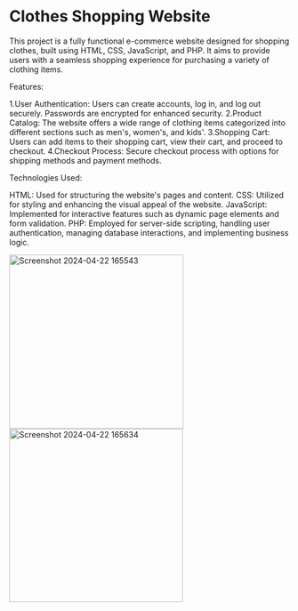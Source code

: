 # Clothes Shopping Website
This project is a fully functional e-commerce website designed for shopping clothes, built using HTML, CSS, JavaScript, and PHP. It aims to provide users with a seamless shopping experience for purchasing a variety of clothing items.

Features:

1.User Authentication: Users can create accounts, log in, and log out securely. Passwords are encrypted for enhanced security.
2.Product Catalog: The website offers a wide range of clothing items categorized into different sections such as men's, women's, and kids'.
3.Shopping Cart: Users can add items to their shopping cart, view their cart, and proceed to checkout.
4.Checkout Process: Secure checkout process with options for shipping methods and payment methods.

Technologies Used:

HTML: Used for structuring the website's pages and content.
CSS: Utilized for styling and enhancing the visual appeal of the website.
JavaScript: Implemented for interactive features such as dynamic page elements and form validation.
PHP: Employed for server-side scripting, handling user authentication, managing database interactions, and implementing business logic.


<img width="313" alt="Screenshot 2024-04-22 165543" src="https://github.com/MohiiiiiiT/Shopping-Website/assets/143997171/26c141cb-9f83-423f-81e7-bb2e21a6a1de">

<img width="312" alt="Screenshot 2024-04-22 165634" src="https://github.com/MohiiiiiiT/Shopping-Website/assets/143997171/99b02a14-81aa-417b-8138-1bfe82419128">
